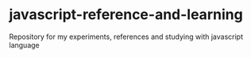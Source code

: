 # javascript-reference-and-learning
Repository for my experiments, references and studying with javascript language
